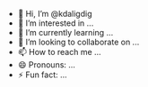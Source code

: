 - 👋 Hi, I’m @kdaligdig
- 👀 I’m interested in ...
- 🌱 I’m currently learning ...
- 💞️ I’m looking to collaborate on ...
- 📫 How to reach me ...
- 😄 Pronouns: ...
- ⚡ Fun fact: ...

<!---
kdaligdig/kdaligdig is a ✨ special ✨ repository because its `README.md` (this file) appears on your GitHub profile.
You can click the Preview link to take a look at your changes.
--->
